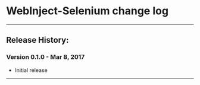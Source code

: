 # WebInject-Selenium change log

---------------------------------
## Release History:


### Version 0.1.0 - Mar 8, 2017
* Initial release
    
---------------------------------

